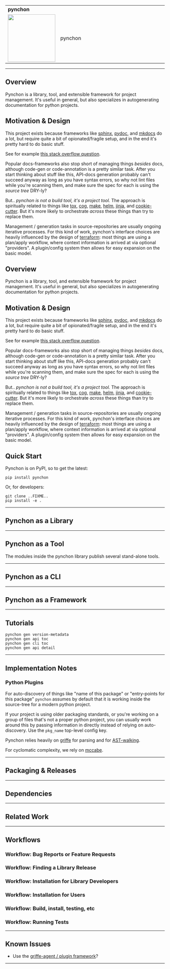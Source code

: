 <table>
  <tr>
    <td colspan=2><strong>
    pynchon
      </strong>&nbsp;&nbsp;&nbsp;&nbsp;
      <small><small>
      </small></small>
    </td>
  </tr>
  <tr>
    <td width=15%><img src=img/icon.png style="width:150px"></td>
    <td>
    pynchon
    </td>
  </tr>
</table>

---------------------------------------------------------------------------------

## Overview

Pynchon is a library, tool, and extensible framework for project management.  It's useful in general, but also specializes in autogenerating documentation for python projects.

## Motivation & Design

This project exists because frameworks like [sphinx](#), [pydoc](#), and [mkdocs](#) do a lot, but require quite a bit of opionated/fragile setup, and in the end it's pretty hard to do basic stuff.

See for example [this stack overflow question](https://stackoverflow.com/questions/36237477/python-docstrings-to-github-readme-md).

Popular docs-frameworks also stop short of managing things *besides* docs, although code-gen or code-annotation is a pretty similar task.  After you start thinking about stuff like this, API-docs generation probably can't succeed anyway as long as you have syntax errors, so why not lint files while you're scanning them, and make sure the spec for each is using the *source tree* DRY-ly?

But.. *pynchon is not a build tool, it's a project tool.*  The approach is spiritually related to things like [tox](#), [cog](#), [make](#), [helm](#), [jinja](#), and [cookie-cutter](#).  But it's more likely to orchestrate *across* these things than try to replace them.

Management / generation tasks in source-repositories are usually ongoing iterative processes.  For this kind of work, pynchon's interface choices are heavily influenced by the design of [terraform](#): most things are using a plan/apply workflow, where context information is arrived at via optional "providers".  A plugin/config system then allows for easy expansion on the basic model.

## Overview

Pynchon is a library, tool, and extensible framework for project management.  It's useful in general, but also specializes in autogenerating documentation for python projects.

## Motivation & Design

This project exists because frameworks like [sphinx](#), [pydoc](#), and [mkdocs](#) do a lot, but require quite a bit of opionated/fragile setup, and in the end it's pretty hard to do basic stuff.

See for example [this stack overflow question](https://stackoverflow.com/questions/36237477/python-docstrings-to-github-readme-md).

Popular docs-frameworks also stop short of managing things *besides* docs, although code-gen or code-annotation is a pretty similar task.  After you start thinking about stuff like this, API-docs generation probably can't succeed anyway as long as you have syntax errors, so why not lint files while you're scanning them, and make sure the spec for each is using the *source tree* DRY-ly?

But.. *pynchon is not a build tool, it's a project tool.*  The approach is spiritually related to things like [tox](#), [cog](#), [make](#), [helm](#), [jinja](#), and [cookie-cutter](#).  But it's more likely to orchestrate *across* these things than try to replace them.

Management / generation tasks in source-repositories are usually ongoing iterative processes.  For this kind of work, pynchon's interface choices are heavily influenced by the design of [terraform](#): most things are using a plan/apply workflow, where context information is arrived at via optional "providers".  A plugin/config system then allows for easy expansion on the basic model.

## Quick Start

Pynchon is on PyPI, so to get the latest:

```
pip install pynchon
```

Or, for developers:

```
git clone ..FIXME..
pip install -e .
```

---------------------------------------------------------------------------------

## Pynchon as a Library

---------------------------------------------------------------------------------

## Pynchon as a Tool

The modules inside the pynchon library publish several stand-alone tools.

---------------------------------------------------------------------------------

## Pynchon as a CLI

---------------------------------------------------------------------------------

## Pynchon as a Framework

---------------------------------------------------------------------------------

## Tutorials

```
pynchon gen version-metadata
pynchon gen api toc
pynchon gen cli toc
pynchon gen api detail
```


---------------------------------------------------------------------------------

## Implementation Notes


### Python Plugins

For auto-discovery of things like "name of this package" or "entry-points for this package" `pynchon` assumes by default that it is working inside the source-tree for a modern python project.

If your project is using older packaging standards, or you're working on a group of files that's not a proper python project, you can usually work around this by passing information in directly instead of relying on auto-discovery.  Use the `pkg_name` top-level config key.


Pynchon relies heavily on [griffe](https://pypi.org/project/griffe/) for parsing and for [AST-walking](https://docs.python.org/3/library/ast.html).

For cyclomatic complexity, we rely on [mccabe](https://github.com/PyCQA/mccabe).

---------------------------------------------------------------------------------

## Packaging & Releases

---------------------------------------------------------------------------------

## Dependencies

---------------------------------------------------------------------------------

## Related Work

---------------------------------------------------------------------------------

## Workflows

### Workflow: Bug Reports or Feature Requests

### Workflow: Finding a Library Release

### Workflow: Installation for Library Developers

### Workflow: Installation for Users

### Workflow: Build, install, testing, etc

### Workflow: Running Tests

---------------------------------------------------------------------------------

## Known Issues

* Use the [griffe-agent / plugin framework](#FIXME)?

---------------------------------------------------------------------------------
